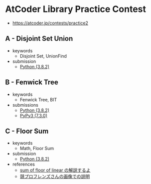 # AtCoder Library Practice Contest
* https://atcoder.jp/contests/practice2


## A - Disjoint Set Union
* keywords
  - Disjoint Set, UnionFind
* submission
  - [Python (3.8.2)]( https://atcoder.jp/contests/practice2/submissions/16655807 )


## B - Fenwick Tree
* keywords
  - Fenwick Tree, BIT
* submissions
  - [Python (3.8.2)]( https://atcoder.jp/contests/practice2/submissions/16655920 )
  - [PyPy3 (7.3.0)]( https://atcoder.jp/contests/practice2/submissions/16655928 )


## C - Floor Sum
* keywords
  - Math, Floor Sum
* submission
  - [Python (3.8.2)]( https://atcoder.jp/contests/practice2/submissions/19540969 )
* references
  - [sum of floor of linear の解説するよ]( https://rsk0315.hatenablog.com/entry/2020/12/13/231307 )
  - [競プロフレンズさんの画像での説明]( https://twitter.com/kyopro_friends/status/1304063876019793921?s=20 )
